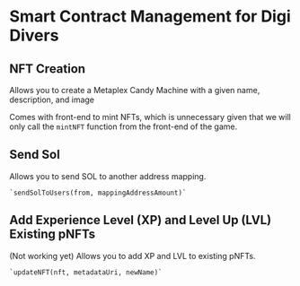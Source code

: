 # Smart Contract Management for Digi Divers

## NFT Creation
Allows you to create a Metaplex Candy Machine with a given name, description, and image

Comes with front-end to mint NFTs, which is unnecessary given that we will only call the `mintNFT` function
from the front-end of the game. 

## Send Sol
Allows you to send SOL to another address mapping. 

    `sendSolToUsers(from, mappingAddressAmount)`

## Add Experience Level (XP) and Level Up (LVL) Existing pNFTs

(Not working yet)
Allows you to add XP and LVL to existing pNFTs. 

    `updateNFT(nft, metadataUri, newName)`